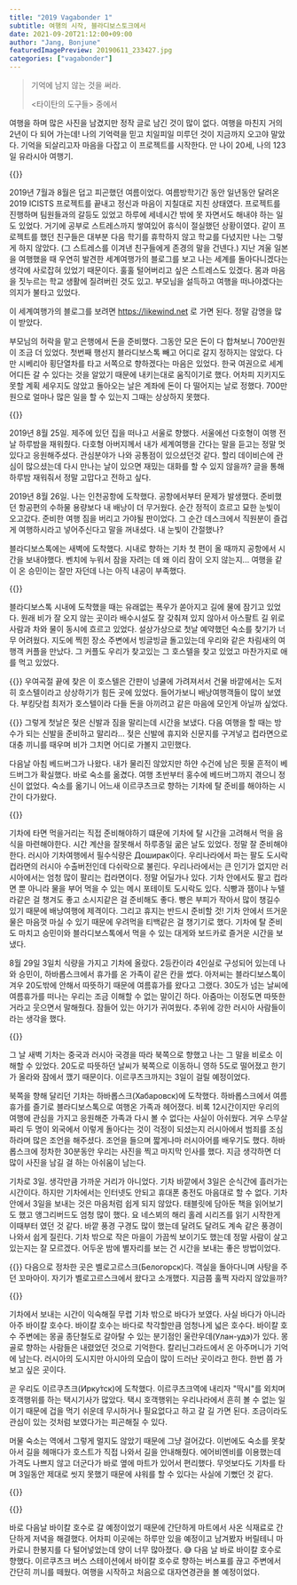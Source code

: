 ```yaml
---
title: "2019 Vagabonder 1"
subtitle: 여행의 시작, 블라디보스토크에서
date: 2021-09-20T21:12:00+09:00
author: "Jang, Bonjune"
featuredImagePreview: 20190611_233427.jpg
categories: ["vagabonder"]
---
```


> 기억에 남지 않는 것을 써라.
> 
> <타이탄의 도구들> 중에서

여행을 하며 많은 사진을 남겼지만 정작 글로 남긴 것이 많이 없다.
여행을 마친지 거의 2년이 다 되어 가는데! 나의 기억력을 믿고 치일피일 미루던 것이 지금까지 오고야 말았다.
기억을 되살리고자 마음을 다잡고 이 프로젝트를 시작한다. 만 나이 20세, 나의 123일 유라시아 여행기.

{{<bundle-image name="20190611_233427.jpg">}}

2019년 7월과 8월은 덥고 피곤했던 여름이었다.
여름방학기간 동안 일년동안 달려온 2019 ICISTS 프로젝트를 끝내고 정신과 마음이 지칠대로 지친 상태였다.
프로젝트를 진행하며 팀원들과의 갈등도 있었고 하루에 세네시간 밖에 못 자면서도 해내야 하는 일도 있었다.
거기에 공부로 스트레스까지 쌓여있어 휴식이 절실했던 상황이였다.
같이 프로젝트를 했던 친구들은 대부분 다음 학기를 휴학하지 않고 학교를 다녔지만 나는 그렇게 하지 않았다.
(그 스트레스를 이겨낸 친구들에게 존경의 말을 건넨다.)
지난 겨울 일본을 여행했을 때 우연히 발견한 세계여행가의 블로그를 보고 나는 세계를 돌아다니겠다는 생각에 사로잡혀 있었기 때문이다.
훌훌 털어버리고 싶은 스트레스도 있겠다. 몸과 마음을 짓누르는 학교 생활에 질려버린 것도 있고.
부모님을 설득하고 여행을 떠나야겠다는 의지가 불타고 있었다.

이 세계여행가의 블로그를 보려면 https://likewind.net 로 가면 된다. 정말 감명을 많이 받았다.

부모님의 허락을 맡고 은행에서 돈을 준비했다. 그동안 모은 돈이 다 합쳐보니 700만원이 조금 더 있었다.
첫번째 행선지 블라디보스톡 빼고 어디로 갈지 정하지는 않았다.
다만 시베리아 횡단열차를 타고 서쪽으로 향하겠다는 마음은 있었다.
한국 여권으로 세계 어디든 갈 수 있다는 것을 알았기 때문에 내키는대로 움직이기로 했다.
어차피 지키지도 못할 계획 세우지도 않았고 돌아오는 날은 계좌에 돈이 다 떨어지는 날로 정했다.
700만원으로 얼마나 많은 일을 할 수 있는지 그때는 상상하지 못했다.

{{<bundle-image name="route.png">}}

2019년 8월 25일. 제주에 있던 집을 떠나고 서울로 향했다.
서울에선 다호형이 여행 전날 하루밤을 재워줬다.
다호형 아버지께서 내가 세계여행을 간다는 말을 듣고는 정말 멋있다고 응원해주셨다.
관심분야가 나와 공통점이 있으셨던것 같다. 할리 데이비슨에 관심이 많으셨는데 다시 만나는 날이 있으면 재밌는 대화를 할 수 있지 않을까?
글을 통해 하루밤 재워줘서 정말 고맙다고 전하고 싶다.

2019년 8월 26일. 나는 인천공항에 도착했다. 공항에서부터 문제가 발생했다.
준비했던 항공편의 수하물 용량보다 내 배낭이 더 무거웠다.
순간 정적이 흐르고 묘한 눈빛이 오고갔다. 준비한 여행 짐을 버리고 가야될 판이었다.
그 순간 데스크에서 직원분이 즐겁게 여행하시라고 넣어주신다고 말을 꺼내셨다. 내 눈빛이 간절했나?


블라디보스톡에는 새벽에 도착했다. 시내로 향하는 기차 첫 편이 올 때까지 공항에서 시간을 보내야했다.
벤치에 누워서 잠을 자려는 데 왜 이리 잠이 오지 않는지... 여행을 같이 온 승민이는 잘만 자던데 나는 아직 내공이 부족했다.

{{<bundle-image name="20190827_091145.jpg">}}

블라디보스톡 시내에 도착했을 때는 유래없는 폭우가 쏟아지고 길에 물에 잠기고 있었다.
원래 비가 잘 오지 않는 곳이라 배수시설도 잘 갖춰져 있지 않아서 아스팔트 길 위로 사람과 차와 물이 동시에 흐르고 있었다.
설상가상으로 첫날 예약했던 숙소를 찾기가 너무 어려웠다.
지도에 찍힌 장소 주변에서 빙글빙글 돌고있는데 우리와 같은 차림새의 여행객 커플을 만났다.
그 커플도 우리가 찾고있는 그 호스텔을 찾고 있었고 마찬가지로 애를 먹고 있었다.

{{<bundle-image name="20190827_094105.jpg">}}
우여곡절 끝에 찾은 이 호스텔은 간판이 넝쿨에 가려져서서 건물 바깥에서는 도저히 호스텔이라고 상상하기가 힘든 곳에 있었다.
들어가보니 배낭여행객들이 많이 보였다. 부킹닷컴 최저가 호스텔이라 다들 돈을 아끼려고 같은 마음에 모인게 아닐까 싶었다.

{{<bundle-image name="20190827_094226.jpg">}}
그렇게 첫날은 젖은 신발과 짐을 말리는데 시간을 보냈다. 다음 여행을 할 때는 방수가 되는 신발을 준비하고 말리라...
젖은 신발에 휴지와 신문지를 구겨넣고 컵라면으로 대충 끼니를 때우며 비가 그치면 어디로 가볼지 고민했다.

다음날 아침 베드버그가 나왔다. 내가 물리진 않았지만 하얀 수건에 남은 핏물 흔적이 베드버그가 확실했다.
바로 숙소를 옮겼다. 여행 초반부터 홍수에 베드버그까지 겪으니 정신이 없었다.
숙소를 옮기니 어느새 이르쿠츠크로 향하는 기차에 탈 준비를 해야하는 시간이 다가왔다.

{{<bundle-image name="20190829_153324.jpg">}}

기차에 타면 먹을거리는 직접 준비해야하기 떄문에 기차에 탈 시간을 고려해서 먹을 음식을 마련해야한다.
시간 계산을 잘못해서 하루종일 굶은 날도 있었다. 정말 잘 준비해야한다.
러시아 기차여행에서 필수식량은 Доширак이다.
우리나라에서 파는 팔도 도시락 컵라면의 러시아 수출버전인데 다쉬락으로 불린다.
우리나라에서는 큰 인기가 없지만 러시아에서는 엄청 많이 팔리는 컵라면이다. 정말 어딜가나 있다.
기차 안에서도 팔고 컵라면 뿐 아니라 물을 부어 먹을 수 있는 메시 포테이토 도시락도 있다.
식빵과 잼이나 누텔라같은 걸 챙겨도 좋고 소시지같은 걸 준비해도 좋다. 빵은 부피가 작아서 많이 챙길수 있기 때문에 배낭여행에 제격이다.
그리고 휴지는 반드시 준비할 것!
기차 안에서 뜨거운 물은 마음껏 마실 수 있기 때문에 우려먹을 티백같은 걸 챙기기로 했다.
기차에 탈 준비도 마치고 승민이와 블라디보스톡에서 먹을 수 있는 대게와 보드카로 즐거운 시간을 보냈다.

8월 29일 3일치 식량을 가지고 기차에 올랐다.
2등칸이라 4인실로 구성되어 있는데 나와 승민이, 하바롭스크에서 휴가를 온 가족이 같은 칸을 썼다.
아저씨는 블라디보스톡이 겨우 20도밖에 안해서 따뜻하기 때문에 여름휴가를 왔다고 그랬다.
30도가 넘는 날씨에 여름휴가를 떠나는 우리는 조금 이해할 수 없는 말이긴 하다.
아줌마는 이정도면 따뜻한거라고 웃으면서 말해줬다. 잠들어 있는 아기가 귀여웠다.
추위에 강한 러시아 사람들이라는 생각을 했다.

{{<bundle-image name="IMG_3812.jpg" caption="인터넷이 안되는 곳에서 러시아어 Далеко를 배우고 있다">}}

그 날 새벽 기차는 중국과 러시아 국경을 따라 북쪽으로 향했고 나는 그 말을 비로소 이해할 수 있었다.
20도로 따뜻하던 날씨가 북쪽으로 이동하니 영하 5도로 떨어졌고 한기가 올라와 잠에서 깼기 때문이다.
이르쿠츠크까지는 3일이 걸릴 예정이었다.

북쪽을 향해 달리던 기차는 하바롭스크(Хабаровск)에 도착했다.
하바롭스크에서 여름휴가를 즐기로 블라디보스톡으로 여행온 가족과 헤어졌다.
비록 12시간이지만 우리의 여행에 관심을 가지고 응원해준 가족과 다시 볼 수 없다는 사실이 아쉬웠다.
겨우 스무살짜리 두 명이 외국에서 이렇게 돌아다는 것이 걱정이 되셨는지 러시아에서 범죄를 조심하라며 많은 조언을 해주셨다.
조언을 들으며 짧게나마 러시아어를 배우기도 했다.
하바롭스크에 정차한 30분동안 우리는 사진을 찍고 마지막 인사를 했다.
지금 생각하면 더 많이 사진을 남길 걸 하는 아쉬움이 남는다.

기차로 3일. 생각만큼 가까운 거리가 아니었다.
기차 바깥에서 3일은 순식간에 흘러가는 시간이다.
하지만 기차에서는 인터넷도 안되고 휴대폰 충전도 마음대로 할 수 없다.
기차 안에서 3일을 보내는 것은 마음처럼 쉽게 되지 않았다.
태블릿에 담아둔 책을 읽어보기도 했고 앵그리버드도 엄청 많이 했다.
요 네스뵈의 해리 홀레 시리즈를 읽기 시작한게 이때부터 였던 것 같다.
바깥 풍경 구경도 많이 했는데 달려도 달려도 계속 같은 풍경이 나와서 쉽게 질린다.
기차 밖으로 작은 마을이 가끔씩 보이기도 했는데 정말 사람이 살고있는지는 잘 모르겠다.
어두운 밤에 별자리를 보는 건 시간을 보내는 좋은 방법이었다.

{{<bundle-image name="IMG_3829.JPG">}}
다음으로 정차한 곳은 벨로고르스크(Белогорск)다.
객실을 돌아다니며 사탕을 주던 꼬마아이. 자기가 벨로고르스크에서 왔다고 소개했다.
지금쯤 훌쩍 자라지 않았을까?

{{<bundle-image name="20190901_130854.jpg">}}

기차에서 보내는 시간이 익숙해질 무렵 기차 밖으로 바다가 보였다. 사실 바다가 아니라 아주 바이칼 호수다.
바이칼 호수는 바다로 착각할만큼 엄청나게 넓은 호수다.
바이칼 호수 주변에는 몽골 종단철도로 갈아탈 수 있는 분기점인 울란우데(Улан-удэ)가 있다.
몽골로 향하는 사람들은 내렸었던 것으로 기억한다. 칼리닌그라드에서 온 아주머니가 기억에 남는다.
러시아의 도시지만 아시아의 모습이 많이 드러난 곳이라고 한다. 한번 쯤 가보고 싶은 곳이다.

곧 우리도 이르쿠츠크(Ирку́тск)에 도착했다.
이르쿠츠크역에 내리자 "딱시"를 외치며 호객행위를 하는 택시기사가 많았다.
택시 호객행위는 우리나라에서 흔히 볼 수 없는 일이기 때문에 겁을 먹기 쉬운데 무시하거나 필요없다고 하고 갈 길 가면 된다.
조금이라도 관심이 있는 것처럼 보였다가는 피곤해질 수 있다.

머물 숙소는 역에서 그렇게 멀지도 않았기 때문에 그냥 걸어갔다.
이번에도 숙소를 못찾아서 길을 헤매다가 호스트가 직접 나와서 길을 안내해줬다.
에어비엔비를 이용했는데 가격도 나쁘지 않고 더군다가 바로 옆에 마트가 있어서 편리했다.
무엇보다도 기차를 타며 3일동안 제대로 씻지 못했기 때문에 샤워를 할 수 있다는 사실에 기뻤던 것 같다.

{{<bundle-image name="20190901_215101.jpg">}}

{{<bundle-image name="20190902_123624.jpg" caption="배낭에 붙인 블라디보스톡과 이르쿠츠크 뱃지">}}

바로 다음날 바이칼 호수로 갈 예정이었기 때문에 간단하게 마트에서 사온 식재료로 간단하게 저녁을 해결했다.
어차피 이곳에는 하루만 있을 예정이고 남겨봤자 버릴테니 마카로니 한봉지를 다 털어넣었는데 양이 너무 많아졌다. 😅
다음 날 바로 바이칼 호수로 향했다.
이르쿠츠크 버스 스테이션에서 바이칼 호수로 향하는 버스표를 끊고 주변에서 간단히 끼니를 떼웠다.
여행을 시작하고 처음으로 대자연경관을 볼 예정이었다.

